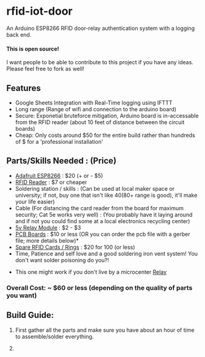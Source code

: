 # rfid-iot-door
An Arduino ESP8266 RFID door-relay authentication system with a logging back end.

#### This is open source!
I want people to be able to contribute to this project if you have any ideas. Please feel free to fork as well!

## Features
- Google Sheets Integration with Real-Time logging using IFTTT
- Long range (Range of wifi and connection to the arduino board)
- Secure: Exponetial bruteforce mitigation, Arduino board is in-accessable from the RFID reader (about 10 feet of distance between the circuit boards)
- Cheap: Only costs around $50 for the entire build rather than hundreds of $ for a 'professional installation'

## Parts/Skills Needed : (Price)
- [Adafruit ESP8266](https://www.adafruit.com/product/2821) : $20 (+ or - $5)
- [RFID Reader](https://www.amazon.com/SunFounder-Mifare-Reader-Arduino-Raspberry/dp/B07KGBJ9VG/) : $7 or cheaper
- Soldering station / skills : (Can be used at local maker space or university; if not, buy one that isn't like $40 ($80+ range is good), it'll make your life easier)
- Cable (For distancing the card reader from the board for maximum security; Cat 5e works very well) : (You probably have it laying around and if not you could find some at a local electronics recycling center)
- [5v Relay Module](https://www.microcenter.com/product/617949/inland-single-5v-relay-module-for-arduino) : $2 - $3
- [PCB Boards](https://www.amazon.com/ELEGOO-Prototype-Soldering-Compatible-Arduino/dp/B072Z7Y19F) : $10 or less (OR you can order the pcb file with a gerber file; more details below)*
- [Spare RFID Cards / Rings](https://www.amazon.com/ETEKJOY-13-56MHz-Proximity-Electronic-Compatible/dp/B0897KHNHV) : $20 for 100 (or less)
- Time, Patience and self love and a good soldering iron vent system! You don't want solder poisoning do you?!

* This one might work if you don't live by a microcenter [Relay](https://www.amazon.com/CHENBO-Channel-Module-Shield-Arduino/dp/B07874KSLY)

### Overall Cost: ~ $60 or less (depending on the quality of parts you want)

## Build Guide:

1. First gather all the parts and make sure you have about an hour of time to assemble/solder everything.

2. 
